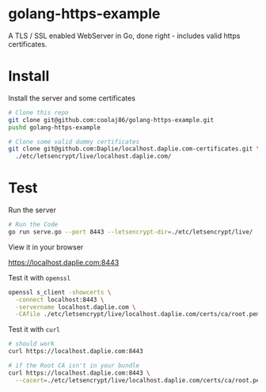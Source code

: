 golang-https-example
====================

A TLS /  SSL enabled WebServer in Go, done right - includes valid https certificates.

Install
=======

Install the server and some certificates

```bash
# Clone this repo
git clone git@github.com:coolaj86/golang-https-example.git
pushd golang-https-example

# Clone some valid dummy certificates
git clone git@github.com:Daplie/localhost.daplie.com-certificates.git \
  ./etc/letsencrypt/live/localhost.daplie.com/
```

Test
====

Run the server

```bash
# Run the Code
go run serve.go --port 8443 --letsencrypt-dir=./etc/letsencrypt/live/
```

View it in your browser

<https://localhost.daplie.com:8443>

Test it with `openssl`

```bash
openssl s_client -showcerts \
  -connect localhost:8443 \
  -servername localhost.daplie.com \
  -CAfile ./etc/letsencrypt/live/localhost.daplie.com/certs/ca/root.pem
```

Test it with `curl`

```bash
# should work
curl https://localhost.daplie.com:8443

# if the Root CA isn't in your bundle
curl https://localhost.daplie.com:8443 \
  --cacert=./etc/letsencrypt/live/localhost.daplie.com/certs/ca/root.pem
```
